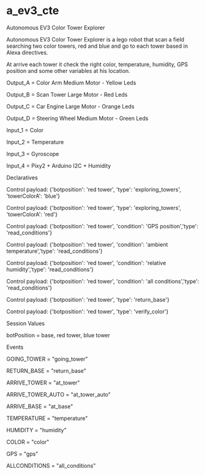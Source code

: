 # a_ev3_cte

Autonomous EV3 Color Tower Explorer 

Autonomous EV3 Color Tower Explorer is a lego robot that scan a field searching two color towers, red and  blue and go to each tower based in Alexa directives. 

At arrive each tower it check the right color, temperature, humidity, GPS position and some other variables at his location.

Output_A = Color Arm Medium Motor - Yellow Leds

Output_B = Scan Tower Large Motor - Red Leds

Output_C = Car Engine Large Motor - Orange Leds

Output_D = Steering Wheel Medium Motor - Green Leds



Input_1 = Color

Input_2 = Temperature

Input_3 = Gyroscope

Input_4 = Pixy2 + Arduino I2C + Humidity 


Declaratives


Control payload: {'botposition': 'red tower', 'type': 'exploring_towers', 'towerColorA': 'blue'}

Control payload: {'botposition': 'red tower', 'type': 'exploring_towers', 'towerColorA': 'red'}

Control payload: {'botposition': 'red tower', 'condition': 'GPS position','type': 'read_conditions'}

Control payload: {'botposition': 'red tower', 'condition': 'ambient temperature','type': 'read_conditions'}

Control payload: {'botposition': 'red tower', 'condition': 'relative humidity','type': 'read_conditions'}

Control payload: {'botposition': 'red tower', 'condition': 'all conditions','type': 'read_conditions'}

Control payload: {'botposition': 'red tower', 'type': 'return_base'}

Control payload: {'botposition': 'red tower', 'type': 'verify_color'}



Session Values

botPosition = base, red tower, blue tower


Events

   GOING_TOWER = "going_tower"

   RETURN_BASE = "return_base"

   ARRIVE_TOWER = "at_tower"

   ARRIVE_TOWER_AUTO = "at_tower_auto"

   ARRIVE_BASE = "at_base"

   TEMPERATURE = "temperature"

   HUMIDITY = "humidity"

   COLOR = "color"

   GPS = "gps"
   
   ALLCONDITIONS = "all_conditions"

